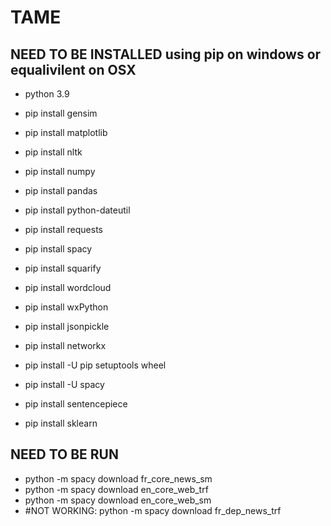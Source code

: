 # TAME

## NEED TO BE INSTALLED using pip on windows or equalivilent on OSX
- python 3.9

- pip install gensim
- pip install matplotlib
- pip install nltk
- pip install numpy
- pip install pandas
- pip install python-dateutil
- pip install requests
- pip install spacy
- pip install squarify
- pip install wordcloud
- pip install wxPython
- pip install jsonpickle
- pip install networkx
- pip install -U pip setuptools wheel
- pip install -U spacy
- pip install sentencepiece
- pip install sklearn

## NEED TO BE RUN
- python -m spacy download fr_core_news_sm
- python -m spacy download en_core_web_trf
- python -m spacy download en_core_web_sm
- #NOT WORKING: python -m spacy download fr_dep_news_trf
